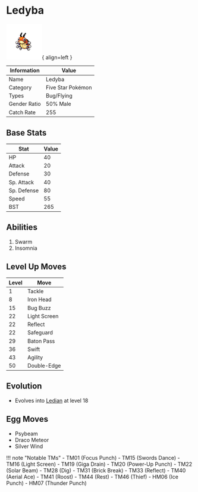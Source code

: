 # Ledyba

![Ledyba](../images/pokemon/165.png){ align=left }

| Information | Value |
|------------|--------|
| Name | Ledyba |
| Category | Five Star Pokémon |
| Types | Bug/Flying |
| Gender Ratio | 50% Male |
| Catch Rate | 255 |

## Base Stats

| Stat | Value |
|------|-------|
| HP | 40 |
| Attack | 20 |
| Defense | 30 |
| Sp. Attack | 40 |
| Sp. Defense | 80 |
| Speed | 55 |
| BST | 265 |

## Abilities
1. Swarm
2. Insomnia

## Level Up Moves
| Level | Move |
|-------|------|
| 1 | Tackle |
| 8 | Iron Head |
| 15 | Bug Buzz |
| 22 | Light Screen |
| 22 | Reflect |
| 22 | Safeguard |
| 29 | Baton Pass |
| 36 | Swift |
| 43 | Agility |
| 50 | Double-Edge |

## Evolution
- Evolves into [Ledian](166-ledian.md) at level 18

## Egg Moves
- Psybeam
- Draco Meteor
- Silver Wind

!!! note "Notable TMs"
    - TM01 (Focus Punch)
    - TM15 (Swords Dance)
    - TM16 (Light Screen)
    - TM19 (Giga Drain)
    - TM20 (Power-Up Punch)
    - TM22 (Solar Beam)
    - TM28 (Dig)
    - TM31 (Brick Break)
    - TM33 (Reflect)
    - TM40 (Aerial Ace)
    - TM41 (Roost)
    - TM44 (Rest)
    - TM46 (Thief)
    - HM06 (Ice Punch)
    - HM07 (Thunder Punch)
